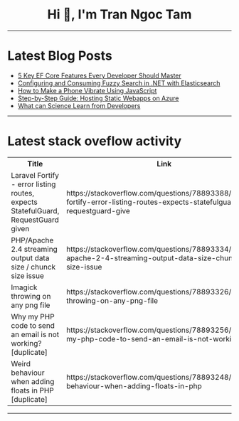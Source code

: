 <h1 align="center">Hi 👋, I'm Tran Ngoc Tam</h1>

---

# Latest Blog Posts 
<!-- BLOG-POST-LIST:START -->
- [5 Key EF Core Features Every Developer Should Master](https://dev.to/minhduc159/5-key-ef-core-features-every-developer-should-master-5bod)
- [Configuring and Consuming Fuzzy Search in .NET with Elasticsearch](https://dev.to/moh_moh701/configuring-and-consuming-fuzzy-search-in-net-with-elasticsearch-4dgj)
- [How to Make a Phone Vibrate Using JavaScript](https://dev.to/free_programmers/how-to-make-a-phone-vibrate-using-javascript-585n)
- [Step-by-Step Guide: Hosting Static Webapps on Azure](https://dev.to/oluwatobi2001/step-by-step-guide-hosting-static-webapps-on-azure-19ao)
- [What can Science Learn from Developers](https://dev.to/thisismeamir/what-can-science-learn-from-developers-1bak)
<!-- BLOG-POST-LIST:END -->

---

# Latest stack oveflow activity
<table>
  <tr><th>Title</th><th>Link</th></tr>
  <!-- STACKOVERFLOW:START --><tr><td>Laravel Fortify - error listing routes, expects StatefulGuard, RequestGuard given</td><td>https://stackoverflow.com/questions/78893388/laravel-fortify-error-listing-routes-expects-statefulguard-requestguard-give</td></tr><tr><td>PHP/Apache 2.4 streaming output data size / chunck size issue</td><td>https://stackoverflow.com/questions/78893334/php-apache-2-4-streaming-output-data-size-chunck-size-issue</td></tr><tr><td>Imagick throwing on any png file</td><td>https://stackoverflow.com/questions/78893326/imagick-throwing-on-any-png-file</td></tr><tr><td>Why my PHP code to send an email is not working? [duplicate]</td><td>https://stackoverflow.com/questions/78893256/why-my-php-code-to-send-an-email-is-not-working</td></tr><tr><td>Weird behaviour when adding floats in PHP [duplicate]</td><td>https://stackoverflow.com/questions/78893248/weird-behaviour-when-adding-floats-in-php</td></tr><!-- STACKOVERFLOW:END -->
</table>

---


